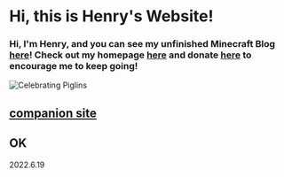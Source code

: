 # Hi, this is Henry's Website!
### Hi, I'm Henry, and you can see my unfinished Minecraft Blog [here](https://henrypersonalweb.github.io/blog/)! Check out my homepage [here](https://henrypersonalweb.github.io/home/) and donate [here](https://henrypersonalweb.github.io/donations) to encourage me to keep going!

![Celebrating Piglins](https://henrypersonalweb.github.io/piglin.gif)

## [companion site](https://qqiumax.github.io/)
## OK
2022.6.19